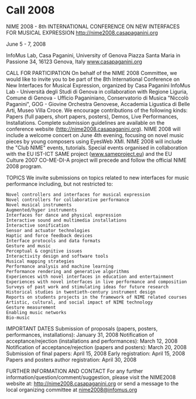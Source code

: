 # Call 2008


NIME 2008 - 8th INTERNATIONAL CONFERENCE ON NEW INTERFACES FOR MUSICAL EXPRESSION http://nime2008.casapaganini.org

June 5 - 7, 2008

InfoMus Lab, Casa Paganini, University of Genova Piazza Santa Maria in Passione 34, 16123 Genova, Italy www.casapaganini.org


CALL FOR PARTICIPATION On behalf of the NIME 2008 Committee, we would like to invite you to be part of the 8th International Conference on New Interfaces for Musical Expression, organized by Casa Paganini InfoMus Lab - Università degli Studi di Genova in collaboration with Regione Liguria, Comune di Genova - Ufficio Paganiniano, Conservatorio di Musica "Niccolò Paganini", GOG - Giovine Orchestra Genovese, Accademia Ligustica di Belle Arti, Museo Villa Croce. We encourage contributions of the following kinds: Papers (full papers, short papers, posters), Demos, Live Performances, Installations. Complete submission guidelines are available on the conference website (http://nime2008.casapaganini.org). NIME 2008 will include a welcome concert on June 4th evening, focusing on novel music pieces by young composers using EyesWeb XMI. NIME 2008 will include the "Club NIME" events, tutorials. Special events organised in collaboration with the EU IST-ICT SAME project (www.sameproject.eu) and the EU Culture 2007 CO-ME-DI-A project will precede and follow the official NIME 2008 program.

TOPICS We invite submissions on topics related to new interfaces for music performance including, but not restricted to:

    Novel controllers and interfaces for musical expression
    Novel controllers for collaborative performance
    Novel musical instruments
    Augmented/hyper instruments
    Interfaces for dance and physical expression
    Interactive sound and multimedia installations
    Interactive sonification
    Sensor and actuator technologies
    Haptic and force feedback devices
    Interface protocols and data formats
    Gesture and music
    Perceptual & cognitive issues
    Interactivity design and software tools
    Musical mapping strategies
    Performance analysis and machine learning
    Performance rendering and generative algorithms
    Experiences with novel interfaces in education and entertainment
    Experiences with novel interfaces in live performance and composition
    Surveys of past work and stimulating ideas for future research
    Historical studies in twentieth-century instrument design
    Reports on students projects in the framework of NIME related courses
    Artistic, cultural, and social impact of NIME technology
    Gesture measurement
    Enabling music networks
    Bio-music

IMPORTANT DATES Submission of proposals (papers, posters, performances, installations): January 31, 2008 Notification of acceptance/rejection (installations and performances): March 12, 2008 Notification of acceptance/rejection (papers and posters): March 20, 2008 Submission of final papers: April 15, 2008 Early registration: April 15, 2008 Papers and posters author registration: April 30, 2008

FURTHER INFORMATION AND CONTACT For any further information/question/comment/suggestion, please visit the NIME2008 website at: http://nime2008.casapaganini.org or send a message to the local organizing committee at nime2008@infomus.org
